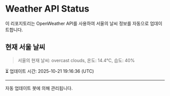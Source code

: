 
# Weather API Status

이 리포지토리는 OpenWeather API를 사용하여 서울의 날씨 정보를 자동으로 업데이트합니다.

## 현재 서울 날씨
> 서울의 현재 날씨: overcast clouds, 온도: 14.4°C, 습도: 40%

⏳ 업데이트 시간: 2025-10-21 19:16:36 (UTC)

---
자동 업데이트 봇에 의해 관리됩니다.
